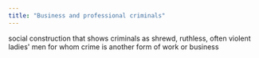 ```yaml
---
title: "Business and professional criminals"
---
```

social construction that shows criminals as shrewd, ruthless, often violent ladies' men for whom crime is another form of work or business

